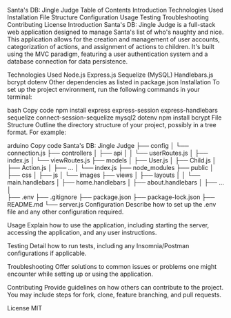 Santa's DB: Jingle Judge
Table of Contents
Introduction
Technologies Used
Installation
File Structure
Configuration
Usage
Testing
Troubleshooting
Contributing
License
Introduction
Santa's DB: Jingle Judge is a full-stack web application designed to manage Santa's list of who's naughty and nice. This application allows for the creation and management of user accounts, categorization of actions, and assignment of actions to children. It's built using the MVC paradigm, featuring a user authentication system and a database connection for data persistence.

Technologies Used
Node.js
Express.js
Sequelize (MySQL)
Handlebars.js
bcrypt
dotenv
Other dependencies as listed in package.json
Installation
To set up the project environment, run the following commands in your terminal:

bash
Copy code
npm install express express-session express-handlebars sequelize connect-session-sequelize mysql2 dotenv
npm install bcrypt
File Structure
Outline the directory structure of your project, possibly in a tree format. For example:

arduino
Copy code
Santa's DB: Jingle Judge
├── config
│   └── connection.js
├── controllers
│   ├── api
│   │   └── userRoutes.js
│   ├── index.js
│   └── viewRoutes.js
├── models
│   ├── User.js
│   ├── Child.js
│   ├── Action.js
│   ├── ...
│   └── index.js
├── node_modules
├── public
│   ├── css
│   ├── js
│   └── images
├── views
│   ├── layouts
│   │   └── main.handlebars
│   ├── home.handlebars
│   ├── about.handlebars
│   ├── ...
│   
├── .env
├── .gitignore
├── package.json
├── package-lock.json
├── README.md
└── server.js
Configuration
Describe how to set up the .env file and any other configuration required.

Usage
Explain how to use the application, including starting the server, accessing the application, and any user instructions.

Testing
Detail how to run tests, including any Insomnia/Postman configurations if applicable.

Troubleshooting
Offer solutions to common issues or problems one might encounter while setting up or using the application.

Contributing
Provide guidelines on how others can contribute to the project. You may include steps for fork, clone, feature branching, and pull requests.

License
MIT
